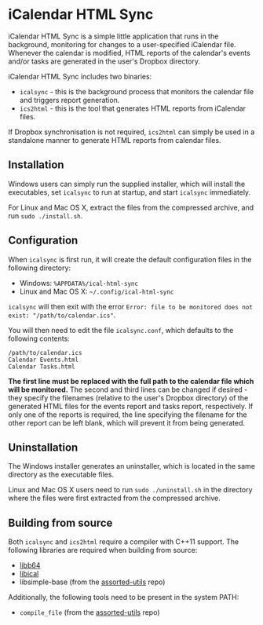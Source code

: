 iCalendar HTML Sync
===================

iCalendar HTML Sync is a simple little application that runs in the background, monitoring for changes to a user-specified iCalendar file. Whenever the calendar is modified, HTML reports of the calendar's events and/or tasks are generated in the user's Dropbox directory.

iCalendar HTML Sync includes two binaries:

- `icalsync` - this is the background process that monitors the calendar file and triggers report generation.
- `ics2html` - this is the tool that generates HTML reports from iCalendar files.

If Dropbox synchronisation is not required, `ics2html` can simply be used in a standalone manner to generate HTML reports from calendar files.


Installation
------------

Windows users can simply run the supplied installer, which will install the executables, set `icalsync` to run at startup, and start `icalsync` immediately.

For Linux and Mac OS X, extract the files from the compressed archive, and run `sudo ./install.sh`.


Configuration
-------------

When `icalsync` is first run, it will create the default configuration files in the following directory:

- Windows: `%APPDATA%/ical-html-sync`
- Linux and Mac OS X: `~/.config/ical-html-sync`

`icalsync` will then exit with the error `Error: file to be monitored does not exist: "/path/to/calendar.ics"`.

You will then need to edit the file `icalsync.conf`, which defaults to the following contents:

```
/path/to/calendar.ics
Calendar Events.html
Calendar Tasks.html
```

**The first line must be replaced with the full path to the calendar file which will be monitored.** The second and third lines can be changed if desired - they specify the filenames (relative to the user's Dropbox directory) of the generated HTML files for the events report and tasks report, respectively. If only one of the reports is required, the line specifying the filename for the other report can be left blank, which will prevent it from being generated.


Uninstallation
--------------

The Windows installer generates an uninstaller, which is located in the same directory as the executable files.

Linux and Mac OS X users need to run `sudo ./uninstall.sh` in the directory where the files were first extracted from the compressed archive.


Building from source
--------------------

Both `icalsync` and `ics2html` require a compiler with C++11 support. The following libraries are required when building from source:

- [libb64](http://libb64.sourceforge.net/)
- [libical](http://libical.github.io/libical/)
- libsimple-base (from the [assorted-utils](https://github.com/adamrehn/assorted-utils) repo)

Additionally, the following tools need to be present in the system PATH:

- `compile_file` (from the [assorted-utils](https://github.com/adamrehn/assorted-utils) repo)
